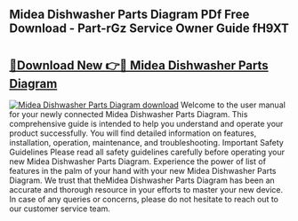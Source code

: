 ## Midea Dishwasher Parts Diagram PDf Free Download - Part-rGz Service Owner Guide fH9XT

# <h2><a href="http://dfng0u.blite.top/?on=Midea+Dishwasher+Parts+Diagram">🔗Download New 👉🔴 Midea Dishwasher Parts Diagram</a></h2>

[![Midea Dishwasher Parts Diagram download](https://i.imgur.com/lujVjoI.png)](http://dfng0u.blite.top/?on=Midea+Dishwasher+Parts+Diagram)
Welcome to the user manual for your newly connected Midea Dishwasher Parts Diagram. This comprehensive guide is intended to help you understand and operate your product successfully. You will find detailed information on features, installation, operation, maintenance, and troubleshooting. Important Safety Guidelines Please read all safety guidelines carefully before operating your new Midea Dishwasher Parts Diagram. Experience the power of list of features in the palm of your hand with your new Midea Dishwasher Parts Diagram. We trust that theMidea Dishwasher Parts Diagram has been an accurate and thorough resource in your efforts to master your new device. In case of any queries or concerns, please do not hesitate to reach out to our customer service team.
